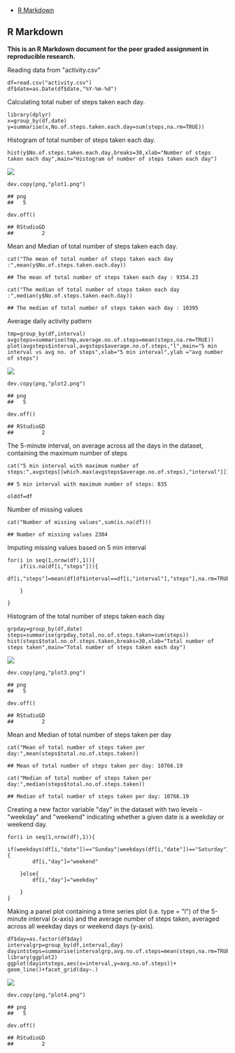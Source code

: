-   [R Markdown](#r-markdown)

R Markdown
----------

**This is an R Markdown document for the peer graded assignment in
reproducible research.**

Reading data from "activity.csv"

    df=read.csv("activity.csv")
    df$date=as.Date(df$date,"%Y-%m-%d")

Calculating total nuber of steps taken each day.

    library(dplyr)
    x=group_by(df,date)
    y=summarise(x,No.of.steps.taken.each.day=sum(steps,na.rm=TRUE))

Histogram of total number of steps taken each day.

    hist(y$No.of.steps.taken.each.day,breaks=30,xlab="Number of steps taken each day",main="Histogram of number of steps taken each day")

![](PA1_template_files/figure-markdown_strict/histogram1-1.png)

    dev.copy(png,"plot1.png")

    ## png 
    ##   5

    dev.off()

    ## RStudioGD 
    ##         2

Mean and Median of total number of steps taken each day.

    cat("The mean of total number of steps taken each day :",mean(y$No.of.steps.taken.each.day))

    ## The mean of total number of steps taken each day : 9354.23

    cat("The median of total number of steps taken each day :",median(y$No.of.steps.taken.each.day))

    ## The median of total number of steps taken each day : 10395

Average daily activity pattern

    tmp=group_by(df,interval)
    avgsteps=summarise(tmp,average.no.of.steps=mean(steps,na.rm=TRUE))
    plot(avgsteps$interval,avgsteps$average.no.of.steps,"l",main="5 min interval vs avg no. of steps",xlab="5 min interval",ylab ="avg number of steps")

![](PA1_template_files/figure-markdown_strict/avgpatt-1.png)

    dev.copy(png,"plot2.png")

    ## png 
    ##   5

    dev.off()

    ## RStudioGD 
    ##         2

The 5-minute interval, on average across all the days in the dataset,
containing the maximum number of steps

    cat("5 min interval with maximum number of steps:",avgsteps[[which.max(avgsteps$average.no.of.steps),"interval"]])

    ## 5 min interval with maximum number of steps: 835

    olddf=df

Number of missing values

    cat("Number of missing values",sum(is.na(df)))

    ## Number of missing values 2304

Imputing missing values based on 5 min interval

    for(i in seq(1,nrow(df),1)){
        if(is.na(df[i,"steps"])){
            df[i,"steps"]=mean(df[df$interval==df[i,"interval"],"steps"],na.rm=TRUE)
            
        }
        
    }

Histogram of the total number of steps taken each day

    grpday=group_by(df,date)
    steps=summarise(grpday,total.no.of.steps.taken=sum(steps))
    hist(steps$total.no.of.steps.taken,breaks=30,xlab="Total number of steps taken",main="Total number of steps taken each day")

![](PA1_template_files/figure-markdown_strict/histogram2-1.png)

    dev.copy(png,"plot3.png")

    ## png 
    ##   5

    dev.off()

    ## RStudioGD 
    ##         2

Mean and Median of total number of steps taken per day

    cat("Mean of total number of steps taken per day:",mean(steps$total.no.of.steps.taken))

    ## Mean of total number of steps taken per day: 10766.19

    cat("Median of total number of steps taken per day:",median(steps$total.no.of.steps.taken))

    ## Median of total number of steps taken per day: 10766.19

Creating a new factor variable "day" in the dataset with two levels -
"weekday" and "weekend" indicating whether a given date is a weekday or
weekend day.

    for(i in seq(1,nrow(df),1)){
        if(weekdays(df[i,"date"])=="Sunday"|weekdays(df[i,"date"])=="Saturday"){
            df[i,"day"]="weekend"
            
        }else{
            df[i,"day"]="weekday"
            
        }
    }

Making a panel plot containing a time series plot (i.e. type = "l") of
the 5-minute interval (x-axis) and the average number of steps taken,
averaged across all weekday days or weekend days (y-axis).

    df$day=as.factor(df$day)
    intervalgrp=group_by(df,interval,day)
    dayintsteps=summarise(intervalgrp,avg.no.of.steps=mean(steps,na.rm=TRUE))
    library(ggplot2)
    ggplot(dayintsteps,aes(x=interval,y=avg.no.of.steps))+ geom_line()+facet_grid(day~.)

![](PA1_template_files/figure-markdown_strict/panelplot-1.png)

    dev.copy(png,"plot4.png")

    ## png 
    ##   5

    dev.off()

    ## RStudioGD 
    ##         2
